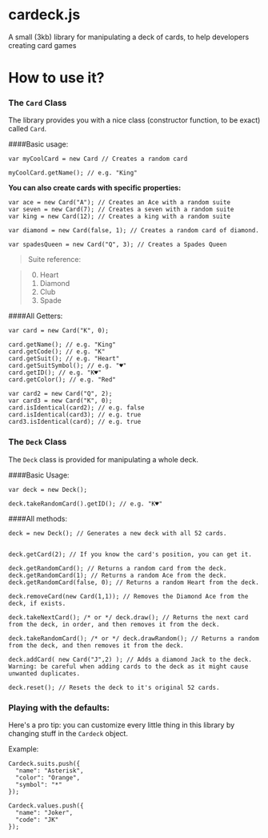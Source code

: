 # cardeck.js
A small (3kb) library for manipulating a deck of cards, to help developers creating card games

# How to use it?

### The `Card` Class
The library provides you with a nice class (constructor function, to be exact) called `Card`.

####Basic usage:

```
var myCoolCard = new Card // Creates a random card

myCoolCard.getName(); // e.g. "King"
```

**You can also create cards with specific properties:**
```
var ace = new Card("A"); // Creates an Ace with a random suite
var seven = new Card(7); // Creates a seven with a random suite
var king = new Card(12); // Creates a king with a random suite

var diamond = new Card(false, 1); // Creates a random card of diamond.

var spadesQueen = new Card("Q", 3); // Creates a Spades Queen
```

> Suite reference:

> 0. Heart
> 1. Diamond
> 2. Club
> 3. Spade

####All Getters:

```
var card = new Card("K", 0);

card.getName(); // e.g. "King"
card.getCode(); // e.g. "K"
card.getSuit(); // e.g. "Heart"
card.getSuitSymbol(); // e.g. "♥"
card.getID(); // e.g. "K♥"
card.getColor(); // e.g. "Red"

var card2 = new Card("Q", 2);
var card3 = new Card("K", 0);
card.isIdentical(card2); // e.g. false
card.isIdentical(card3); // e.g. true
card3.isIdentical(card); // e.g. true
```

### The `Deck` Class
The `Deck` class is provided for manipulating a whole deck.

####Basic Usage:

```
var deck = new Deck();

deck.takeRandomCard().getID(); // e.g. "K♥"
```

####All methods:

```
deck = new Deck(); // Generates a new deck with all 52 cards.


deck.getCard(2); // If you know the card's position, you can get it.

deck.getRandomCard(); // Returns a random card from the deck.
deck.getRandomCard(1); // Returns a random Ace from the deck.
deck.getRandomCard(false, 0); // Returns a random Heart from the deck.

deck.removeCard(new Card(1,1)); // Removes the Diamond Ace from the deck, if exists.

deck.takeNextCard(); /* or */ deck.draw(); // Returns the next card from the deck, in order, and then removes it from the deck.

deck.takeRandomCard(); /* or */ deck.drawRandom(); // Returns a random from the deck, and then removes it from the deck.

deck.addCard( new Card("J",2) ); // Adds a diamond Jack to the deck. Warning: be careful when adding cards to the deck as it might cause unwanted duplicates.

deck.reset(); // Resets the deck to it's original 52 cards.
```


### Playing with the defaults:
Here's a pro tip: you can customize every little thing in this library by changing stuff in the `Cardeck` object.

Example:

```
Cardeck.suits.push({
  "name": "Asterisk",
  "color": "Orange",
  "symbol": "*"
});

Cardeck.values.push({
  "name": "Joker",
  "code": "JK"
});
```
